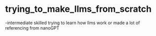 # trying_to_make_llms_from_scratch
-intermediate skilled trying to learn how llms work or made
 a lot of referencing from nanoGPT
